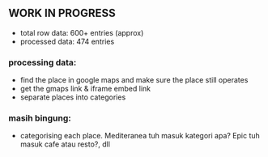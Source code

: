 ## WORK IN PROGRESS

- total row data: 600+ entries (approx)
- processed data: 474 entries

### processing data:
  - find the place in google maps and make sure the place still operates
  - get the gmaps link & iframe embed link
  - separate places into categories

### masih bingung:
  - categorising each place. Mediteranea tuh masuk kategori apa? Epic tuh masuk cafe atau resto?, dll